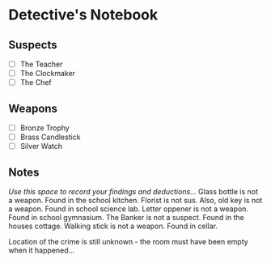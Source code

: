 # Detective's Notebook

## Suspects
- [ ] The Teacher
- [ ] The Clockmaker
- [ ] The Chef

## Weapons
- [ ] Bronze Trophy
- [ ] Brass Candlestick
- [ ] Silver Watch

## Notes
*Use this space to record your findings and deductions...*
Glass bottle is not a weapon. Found in the school kitchen.
Florist is not sus. Also, old key is not a weapon. Found in school science lab. 
Letter oppener is not a weapon. Found in school gymnasium. 
The Banker is not a suspect. Found in the houses cottage.
Walking stick is not a weapon. Found in cellar. 

Location of the crime is still unknown - the room must have been empty when it happened...
